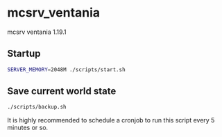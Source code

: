 # mcsrv_ventania
mcsrv ventania 1.19.1

## Startup
```bash
SERVER_MEMORY=2048M ./scripts/start.sh
```

## Save current world state
```bash
./scripts/backup.sh
```

It is highly recommended to schedule a cronjob to run this script every 5 minutes or so.